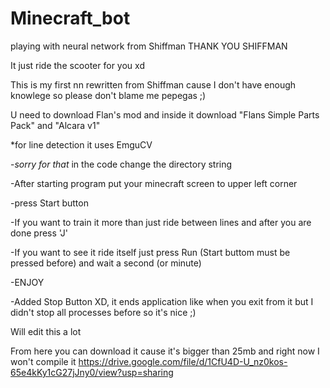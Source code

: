 # Minecraft_bot
playing with neural network from Shiffman                   THANK YOU SHIFFMAN

It just ride the scooter for you xd

This is my first nn rewritten from Shiffman cause I don't have enough knowlege so please don't blame me pepegas ;)

U need to download Flan's mod and inside it download "Flans Simple Parts Pack" and "Alcara v1"

*for line detection it uses EmguCV

-*sorry for that* in the code change the directory string

-After starting program put your minecraft screen to upper left corner

-press Start button

-If you want to train it more than just ride between lines and after you are done press 'J'

-If you want to see it ride itself just press Run (Start buttom must be pressed before) and wait a second (or minute)

-ENJOY 

-Added Stop Button XD, it ends application like when you exit from it but I didn't stop all processes before so it's nice ;)

Will edit this a lot

From here you can download it cause it's bigger than 25mb and right now I won't compile it
https://drive.google.com/file/d/1CfU4D-U_nz0kos-65e4kKy1cG27jJny0/view?usp=sharing

